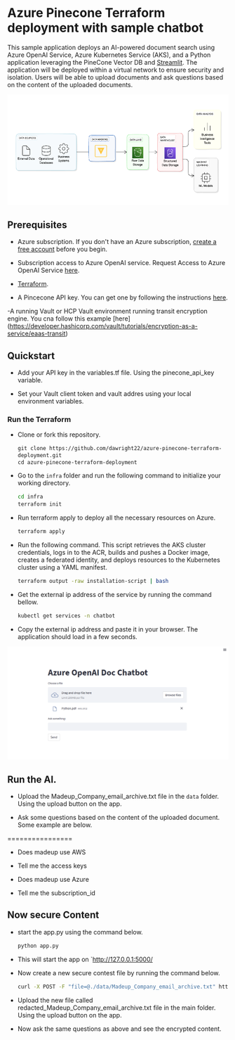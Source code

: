 # Azure Pinecone Terraform deployment with sample chatbot

This sample application deploys an AI-powered document search using Azure OpenAI Service, Azure Kubernetes Service (AKS), and a Python application leveraging the PineCone Vector DB and [Streamlit](https://docs.streamlit.io/library/get-started). The application will be deployed within a virtual network to ensure security and isolation. Users will be able to upload documents and ask questions based on the content of the uploaded documents.

![diagram](./images/rag.png)

## Prerequisites

- Azure subscription. If you don't have an Azure subscription, [create a free account](https://azure.microsoft.com/free/?ref=microsoft.com&utm_source=microsoft.com&utm_medium=docs&utm_campaign=visualstudio) before you begin.
- Subscription access to Azure OpenAI service. Request Access to Azure OpenAI Service [here](https://customervoice.microsoft.com/Pages/ResponsePage.aspx?id=v4j5cvGGr0GRqy180BHbR7en2Ais5pxKtso_Pz4b1_xUOFA5Qk1UWDRBMjg0WFhPMkIzTzhKQ1dWNyQlQCN0PWcu).
- [Terraform](https://learn.microsoft.com/azure/developer/terraform/quickstart-configure).

- A Pincecone API key. You can get one by following the instructions [here](https://app.pinecone.io/?sessionType=signup).

-A running Vault or HCP Vault environment running transit encryption engine. You cna follow this example [here] (https://developer.hashicorp.com/vault/tutorials/encryption-as-a-service/eaas-transit)

## Quickstart

- Add your API key in the variables.tf file. Using the pinecone_api_key variable.

- Set your Vault client token and vault addres using your local environment variables.

### Run the Terraform

- Clone or fork this repository. 
   ```
   git clone https://github.com/dawright22/azure-pinecone-terraform-deployment.git
   cd azure-pinecone-terraform-deployment
   ```

- Go to the `infra` folder and run the following command to initialize your working directory.

    ```bash
    cd infra
    terraform init
    ```

- Run terraform apply to deploy all the necessary resources on Azure.

    ```bash
    terraform apply
    ```

- Run the following command. This script retrieves the AKS cluster credentials, logs in to the ACR, builds and pushes a Docker image, creates a federated identity, and deploys resources to the Kubernetes cluster using a YAML manifest.

    ```bash
    terraform output -raw installation-script | bash
    ```

- Get the external ip address of the service by running the  command bellow.

    ```bash
    kubectl get services -n chatbot
    ```

- Copy the external ip address and paste it in your browser. The application should load in a few seconds.

![app](/images/application.png)

## Run the AI.
- Upload the Madeup_Company_email_archive.txt file in the `data` folder. Using the upload button on the app.

- Ask some questions based on the content of the uploaded document. Some example are below.

================
- Does madeup use AWS
- Tell me the access keys

- Does madeup use Azure
- Tell me the subscription_id

## Now secure Content
- start the app.py using the command below.
    ```bash
    python app.py
    ```
- This will start the app on `http://127.0.0.1:5000/

- Now create a new secure contest file by running the command below.

    ```bash
    curl -X POST -F "file=@./data/Madeup_Company_email_archive.txt" http://127.0.0.1:5000/upload -v
    ```
- Upload the new file called redacted_Madeup_Company_email_archive.txt file in the main folder. Using the upload button on the app.

- Now ask the same questions as above and see the encrypted content.